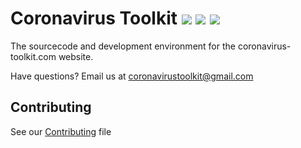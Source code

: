 <h1>
  Coronavirus Toolkit
  <img src="https://img.shields.io/github/contributors-anon/zuedev/coronavirus-toolkit?style=flat-square">
  <img src="https://img.shields.io/github/license/zuedev/coronavirus-toolkit?color=blue&style=flat-square">
  <img src="https://img.shields.io/github/workflow/status/zuedev/coronavirus-toolkit/Publish?style=flat-square">
</h1>

The sourcecode and development environment for the coronavirus-toolkit.com website.

Have questions? Email us at <a href="mailto:coronavirustoolkit@gmail.com">coronavirustoolkit@gmail.com</a>

## Contributing

See our [Contributing](CONTRIBUTING.md) file
